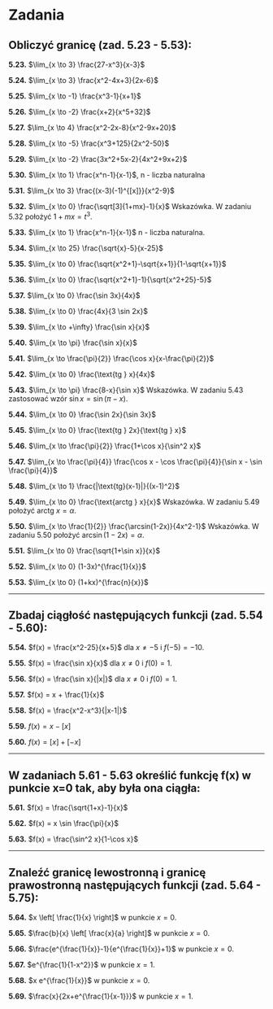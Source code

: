 # Zadania

## Obliczyć granicę (zad. 5.23 - 5.53):

**5.23.** $\lim_{x \to 3} \frac{27-x^3}{x-3}$

**5.24.** $\lim_{x \to 3} \frac{x^2-4x+3}{2x-6}$

**5.25.** $\lim_{x \to -1} \frac{x^3-1}{x+1}$

**5.26.** $\lim_{x \to -2} \frac{x+2}{x^5+32}$

**5.27.** $\lim_{x \to 4} \frac{x^2-2x-8}{x^2-9x+20}$

**5.28.** $\lim_{x \to -5} \frac{x^3+125}{2x^2-50}$

**5.29.** $\lim_{x \to -2} \frac{3x^2+5x-2}{4x^2+9x+2}$

**5.30.** $\lim_{x \to 1} \frac{x^n-1}{x-1}$, n - liczba naturalna

**5.31.** $\lim_{x \to 3} \frac{(x-3)(-1)^{[x]}}{x^2-9}$

**5.32.** $\lim_{x \to 0} \frac{\sqrt[3]{1+mx}-1}{x}$
Wskazówka. W zadaniu 5.32 położyć $1+mx = t^3$.

**5.33.** $\lim_{x \to 1} \frac{x^n-1}{x-1}$ n - liczba naturalna.

**5.34.** $\lim_{x \to 25} \frac{\sqrt{x}-5}{x-25}$

**5.35.** $\lim_{x \to 0} \frac{\sqrt{x^2+1}-\sqrt{x+1}}{1-\sqrt{x+1}}$

**5.36.** $\lim_{x \to 0} \frac{\sqrt{x^2+1}-1}{\sqrt{x^2+25}-5}$

**5.37.** $\lim_{x \to 0} \frac{\sin 3x}{4x}$

**5.38.** $\lim_{x \to 0} \frac{4x}{3 \sin 2x}$

**5.39.** $\lim_{x \to +\infty} \frac{\sin x}{x}$

**5.40.** $\lim_{x \to \pi} \frac{\sin x}{x}$

**5.41.** $\lim_{x \to \frac{\pi}{2}} \frac{\cos x}{x-\frac{\pi}{2}}$

**5.42.** $\lim_{x \to 0} \frac{\text{tg } x}{4x}$

**5.43.** $\lim_{x \to \pi} \frac{8-x}{\sin x}$
Wskazówka. W zadaniu 5.43 zastosować wzór $\sin x = \sin(\pi-x)$.

**5.44.** $\lim_{x \to 0} \frac{\sin 2x}{\sin 3x}$

**5.45.** $\lim_{x \to 0} \frac{\text{tg } 2x}{\text{tg } x}$

**5.46.** $\lim_{x \to \frac{\pi}{2}} \frac{1+\cos x}{\sin^2 x}$

**5.47.** $\lim_{x \to \frac{\pi}{4}} \frac{\cos x - \cos \frac{\pi}{4}}{\sin x - \sin \frac{\pi}{4}}$

**5.48.** $\lim_{x \to 1} \frac{|\text{tg}(x-1)|}{(x-1)^2}$

**5.49.** $\lim_{x \to 0} \frac{\text{arctg } x}{x}$
Wskazówka. W zadaniu 5.49 położyć $\text{arctg } x = \alpha$.

**5.50.** $\lim_{x \to \frac{1}{2}} \frac{\arcsin(1-2x)}{4x^2-1}$
Wskazówka. W zadaniu 5.50 położyć $\arcsin(1-2x) = \alpha$.

**5.51.** $\lim_{x \to 0} \frac{\sqrt{1+\sin x}}{x}$

**5.52.** $\lim_{x \to 0} (1-3x)^{\frac{1}{x}}$

**5.53.** $\lim_{x \to 0} (1+kx)^{\frac{n}{x}}$

---

## Zbadaj ciągłość następujących funkcji (zad. 5.54 - 5.60):

**5.54.** $f(x) = \frac{x^2-25}{x+5}$ dla $x \neq -5$ i $f(-5)=-10$.

**5.55.** $f(x) = \frac{\sin x}{x}$ dla $x \neq 0$ i $f(0)=1$.

**5.56.** $f(x) = \frac{\sin x}{|x|}$ dla $x \neq 0$ i $f(0)=1$.

**5.57.** $f(x) = x + \frac{1}{x}$

**5.58.** $f(x) = \frac{x^2-x^3}{|x-1|}$

**5.59.** $f(x) = x - [x]$

**5.60.** $f(x) = [x] + [-x]$

---

## W zadaniach 5.61 - 5.63 określić funkcję f(x) w punkcie x=0 tak, aby była ona ciągła:

**5.61.** $f(x) = \frac{\sqrt{1+x}-1}{x}$

**5.62.** $f(x) = x \sin \frac{\pi}{x}$

**5.63.** $f(x) = \frac{\sin^2 x}{1-\cos x}$

---

## Znaleźć granicę lewostronną i granicę prawostronną następujących funkcji (zad. 5.64 - 5.75):

**5.64.** $x \left[ \frac{1}{x} \right]$ w punkcie $x=0$.

**5.65.** $\frac{b}{x} \left[ \frac{x}{a} \right]$ w punkcie $x=0$.

**5.66.** $\frac{e^{\frac{1}{x}}-1}{e^{\frac{1}{x}}+1}$ w punkcie $x=0$.

**5.67.** $e^{\frac{1}{1-x^2}}$ w punkcie $x=1$.

**5.68.** $x e^{\frac{1}{x}}$ w punkcie $x=0$.

**5.69.** $\frac{x}{2x+e^{\frac{1}{x-1}}}$ w punkcie $x=1$.